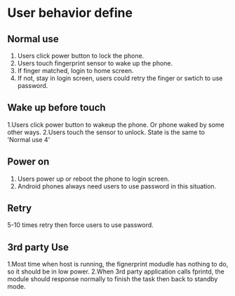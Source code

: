 # User behavior define

## Normal use

1. Users click power button to lock the phone.
2. Users touch fingerprint sensor to wake up the phone.
3. If finger matched, login to home screen.
4. If not, stay in login screen, users could retry the finger or swtich to use password.

## Wake up before touch

1.Users click power button to wakeup the phone. Or phone waked by some other ways.
2.Users touch the sensor to unlock. State is the same to 'Normal use 4'

## Power on

1. Users power up or reboot the phone to login screen.
2. Android phones always need users to use password in this situation.

## Retry

5-10 times retry then force users to use password.

## 3rd party Use

1.Most time when host is running, the fignerprint modudle has nothing to do, so it should be in low power.
2.When 3rd party application calls fprintd, the module should response normally to finish the task then back to standby mode.

